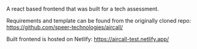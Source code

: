 A react based frontend that was built for a tech assessment.

Requirements and template can be found from the originally cloned repo: https://github.com/speer-technologies/aircall/

Built frontend is hosted on Netlify: https://aircall-test.netlify.app/
